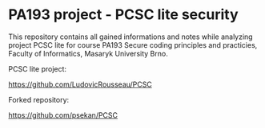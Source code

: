 # PA193 project - PCSC lite security

This repository contains all gained informations and notes while analyzing project PCSC lite for course PA193 Secure coding principles and practicies, Faculty of Informatics, Masaryk University Brno.

PCSC lite project:

https://github.com/LudovicRousseau/PCSC

Forked repository:

https://github.com/psekan/PCSC


